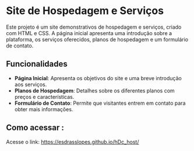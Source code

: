 # Site de Hospedagem e Serviços

Este projeto é um site demonstrativos de hospedagem e serviços, criado com HTML e CSS. A página inicial apresenta uma introdução sobre a plataforma, os serviços oferecidos, planos de hospedagem e um formulário de contato.

## Funcionalidades

- **Página Inicial**: Apresenta os objetivos do site e uma breve introdução aos serviços.
- **Planos de Hospedagem**: Detalhes sobre os diferentes planos com preços e características.
- **Formulário de Contato**: Permite que visitantes entrem em contato para obter mais informações.

## Como acessar :

Acesse o link: https://esdrasslopes.github.io/hDc_host/
